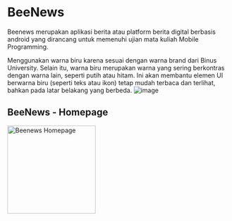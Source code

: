 # BeeNews
Beenews merupakan aplikasi berita atau platform berita digital berbasis android yang dirancang untuk memenuhi ujian mata kuliah Mobile Programming.

Menggunakan warna biru karena sesuai dengan warna brand dari Binus University. Selain itu, warna biru merupakan warna yang sering berkontras dengan warna lain, seperti putih atau hitam. Ini akan membantu elemen UI berwarna biru (seperti teks atau ikon) tetap mudah terbaca dan terlihat, bahkan pada latar belakang yang berbeda.
![image](https://github.com/dianaldiansyah/beenews/assets/82938622/538e4d1f-5f39-4db6-8182-b9091c620586)


<h2>BeeNews - Homepage</h2>
<img width="200px" src="https://images.bangunteknologi.com/beenews-homepage.png" alt="Beenews Homepage"/>
